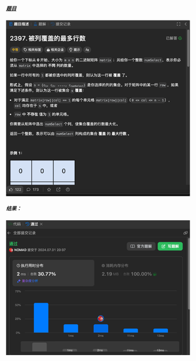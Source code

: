 ##### [题目](https://leetcode.cn/problems/maximum-rows-covered-by-columns/description/)
![pic](img.png)
##### 结果：
![pic](result.png)